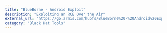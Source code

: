 ```yaml
---
title: "BlueBorne - Android Exploit"
description: "Exploiting an RCE Over the Air"
external_url: "https://go.armis.com/hubfs/BlueBorne%20-%20Android%20Exploit.pdf"
category: "Black Hat Tools"
---
```

